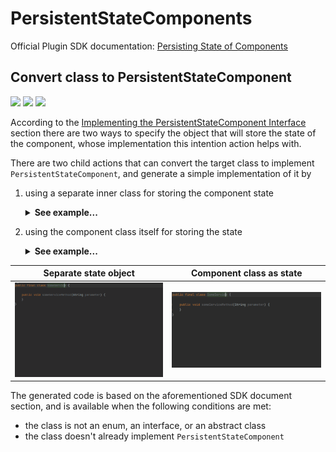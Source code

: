 # PersistentStateComponents

Official Plugin SDK documentation: [Persisting State of Components](https://plugins.jetbrains.com/docs/intellij/persisting-state-of-components.html#top)

## Convert class to PersistentStateComponent

![](https://img.shields.io/badge/intention-orange) ![](https://img.shields.io/badge/since-0.1.0-blue) [![](https://img.shields.io/badge/implementation-MakeClassPersistentStateComponentIntention-blue)](../src/main/java/com/picimako/devkitplus/intention/state/MakeClassPersistentStateComponentIntention.java)

According to the [Implementing the PersistentStateComponent Interface](https://plugins.jetbrains.com/docs/intellij/persisting-state-of-components.html#implementing-the-persistentstatecomponent-interface)
section there are two ways to specify the object that will store the state of the component, whose implementation this intention action helps with.

There are two child actions that can convert the target class to implement `PersistentStateComponent`, and generate a simple implementation of it by

1) using a separate inner class for storing the component state

    <details>
        <summary><strong>See example...</strong></summary>
    
    **From:**
    ```java
    public final class SomeService {
    }
    ```
    
    **To:**
    ```java
    @State(name = "SomeService", storages = @Storage("TODO: INSERT STORAGE NAME"))
    public final class SomeService implements PersistentStateComponent<SomeService.State> {
    
        private State myState = new State();
    
        public State getState() {
            return myState;
        }
    
        public void loadState(State state) {
            myState = state;
        }
    
        static final class State {
    
        }
    }
    ```
    </details>

2) using the component class itself for storing the state

    <details>
        <summary><strong>See example...</strong></summary>

   **From:**
    ```java
    public final class SomeService {
    }
    ```

   **To:**
    ```java
    @State(name = "SomeService", storages = @Storage("TODO: INSERT STORAGE NAME"))
    public final class SomeService implements PersistentStateComponent<SomeService> {
    
        public SomeService getState() {
            return this;
        }
    
        public void loadState(SomeService state) {
            XmlSerializerUtil.copyBean(state, this);
        }
    }
    ```
    </details>

| Separate state object                                                                                                              | Component class as state                                                                                                  |
|------------------------------------------------------------------------------------------------------------------------------------|---------------------------------------------------------------------------------------------------------------------------|
| ![convert_class_to_persistent_state_component_standalone_state](assets/convert_class_to_persistent_state_component_standalone.gif) | ![convert_class_to_persistent_state_component_self_as_state](assets/convert_class_to_persistent_state_component_self.gif) |

The generated code is based on the aforementioned SDK document section, and is available when the following conditions are met:
- the class is not an enum, an interface, or an abstract class
- the class doesn't already implement `PersistentStateComponent`
